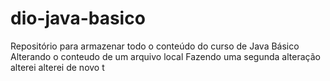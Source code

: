 # dio-java-basico
Repositório para armazenar todo o conteúdo do curso de Java Básico
Alterando o conteudo de um arquivo local
Fazendo uma segunda alteração
alterei
alterei de novo t
